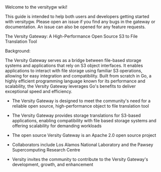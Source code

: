 Welcome to the versitygw wiki!

This guide is intended to help both users and developers getting started with versitygw.  Please open an issue if you find any bugs in the gateway or documentation.  An issue can also be opened for any feature requests.

The Versity Gateway: A High-Performance Open Source S3 to File Translation Tool

Background:

The Versity Gateway serves as a bridge between file-based storage systems and applications that rely on S3 object interfaces. It enables applications to interact with file storage using familiar S3 operations, allowing for easy integration and compatibility. Built from scratch in Go, a highly efficient programming language known for its performance and scalability, the Versity Gateway leverages Go's benefits to deliver exceptional speed and efficiency.

* The Versity Gateway is designed to meet the community's need for a reliable open source, high-performance object to file translation tool

* The Versity Gateway provides storage translations for S3-based applications, enabling compatibility with file based storage systems and offering scalability for demanding workloads

* The open source Versity Gateway is an Apache 2.0 open source project

* Collaborators include Los Alamos National Laboratory and the Pawsey Supercomputing Research Centre

* Versity invites the community to contribute to the Versity Gateway's development, growth, and enhancement
